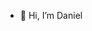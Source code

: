 - 👋 Hi, I’m Daniel 

<!---
- 👀 I’m interested in ...
- 🌱 I’m currently learning ...
- 💞️ I’m looking to collaborate on ...
- 📫 How to reach me ...

Velzevu/Velzevu is a ✨ special ✨ repository because its `README.md` (this file) appears on your GitHub profile.
You can click the Preview link to take a look at your changes.
--->
